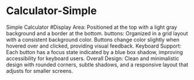 # Calculator-Simple
Simple Calculator
#Display Area: Positioned at the top with a light gray background and a border at the bottom.
buttons: Organized in a grid layout with a consistent background color. Buttons change color slightly when hovered over and clicked, providing visual feedback.
Keyboard Support: Each button has a focus state indicated by a blue box shadow, improving accessibility for keyboard users.
Overall Design: Clean and minimalistic design with rounded corners, subtle shadows, and a responsive layout that adjusts for smaller screens.
